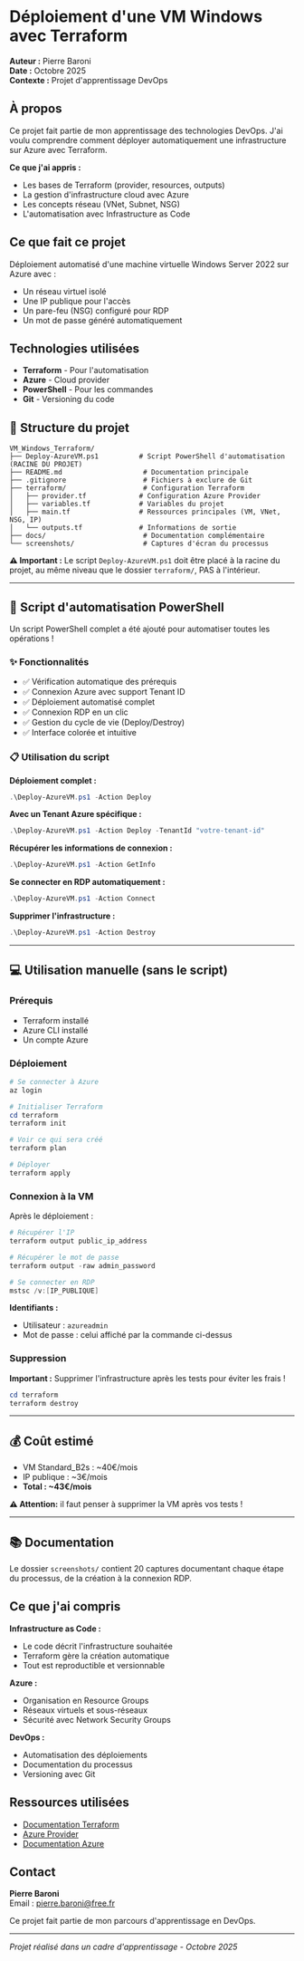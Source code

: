 # Déploiement d'une VM Windows avec Terraform

**Auteur :** Pierre Baroni  
**Date :** Octobre 2025  
**Contexte :** Projet d'apprentissage DevOps

## À propos

Ce projet fait partie de mon apprentissage des technologies DevOps. J'ai voulu comprendre comment déployer automatiquement une infrastructure sur Azure avec Terraform.

**Ce que j'ai appris :**
- Les bases de Terraform (provider, resources, outputs)
- La gestion d'infrastructure cloud avec Azure
- Les concepts réseau (VNet, Subnet, NSG)
- L'automatisation avec Infrastructure as Code

## Ce que fait ce projet

Déploiement automatisé d'une machine virtuelle Windows Server 2022 sur Azure avec :
- Un réseau virtuel isolé
- Une IP publique pour l'accès
- Un pare-feu (NSG) configuré pour RDP
- Un mot de passe généré automatiquement

## Technologies utilisées

- **Terraform** - Pour l'automatisation
- **Azure** - Cloud provider
- **PowerShell** - Pour les commandes
- **Git** - Versioning du code

## 📁 Structure du projet

```
VM_Windows_Terraform/
├── Deploy-AzureVM.ps1          # Script PowerShell d'automatisation (RACINE DU PROJET)
├── README.md                    # Documentation principale
├── .gitignore                   # Fichiers à exclure de Git
├── terraform/                   # Configuration Terraform
│   ├── provider.tf             # Configuration Azure Provider
│   ├── variables.tf            # Variables du projet
│   ├── main.tf                 # Ressources principales (VM, VNet, NSG, IP)
│   └── outputs.tf              # Informations de sortie
├── docs/                        # Documentation complémentaire
└── screenshots/                 # Captures d'écran du processus
```

**⚠️ Important :** Le script `Deploy-AzureVM.ps1` doit être placé à la racine du projet, au même niveau que le dossier `terraform/`, PAS à l'intérieur.

---

## 🚀 Script d'automatisation PowerShell

Un script PowerShell complet a été ajouté pour automatiser toutes les opérations !

### ✨ Fonctionnalités

- ✅ Vérification automatique des prérequis
- ✅ Connexion Azure avec support Tenant ID
- ✅ Déploiement automatisé complet
- ✅ Connexion RDP en un clic
- ✅ Gestion du cycle de vie (Deploy/Destroy)
- ✅ Interface colorée et intuitive

### 📋 Utilisation du script

**Déploiement complet :**
```powershell
.\Deploy-AzureVM.ps1 -Action Deploy
```

**Avec un Tenant Azure spécifique :**
```powershell
.\Deploy-AzureVM.ps1 -Action Deploy -TenantId "votre-tenant-id"
```

**Récupérer les informations de connexion :**
```powershell
.\Deploy-AzureVM.ps1 -Action GetInfo
```

**Se connecter en RDP automatiquement :**
```powershell
.\Deploy-AzureVM.ps1 -Action Connect
```

**Supprimer l'infrastructure :**
```powershell
.\Deploy-AzureVM.ps1 -Action Destroy
```

---

## 💻 Utilisation manuelle (sans le script)

### Prérequis

- Terraform installé
- Azure CLI installé
- Un compte Azure

### Déploiement

```powershell
# Se connecter à Azure
az login

# Initialiser Terraform
cd terraform
terraform init

# Voir ce qui sera créé
terraform plan

# Déployer
terraform apply
```

### Connexion à la VM

Après le déploiement :

```powershell
# Récupérer l'IP
terraform output public_ip_address

# Récupérer le mot de passe
terraform output -raw admin_password

# Se connecter en RDP
mstsc /v:[IP_PUBLIQUE]
```

**Identifiants :**
- Utilisateur : `azureadmin`
- Mot de passe : celui affiché par la commande ci-dessus

### Suppression

**Important :** Supprimer l'infrastructure après les tests pour éviter les frais !

```powershell
cd terraform
terraform destroy
```

---

## 💰 Coût estimé

- VM Standard_B2s : ~40€/mois
- IP publique : ~3€/mois
- **Total : ~43€/mois**

**⚠️ Attention:** il faut penser à supprimer la VM après vos tests !

---

## 📚 Documentation

Le dossier `screenshots/` contient 20 captures documentant chaque étape du processus, de la création à la connexion RDP.

## Ce que j'ai compris

**Infrastructure as Code :**
- Le code décrit l'infrastructure souhaitée
- Terraform gère la création automatique
- Tout est reproductible et versionnable

**Azure :**
- Organisation en Resource Groups
- Réseaux virtuels et sous-réseaux
- Sécurité avec Network Security Groups

**DevOps :**
- Automatisation des déploiements
- Documentation du processus
- Versioning avec Git

## Ressources utilisées

- [Documentation Terraform](https://www.terraform.io/docs)
- [Azure Provider](https://registry.terraform.io/providers/hashicorp/azurerm/latest/docs)
- [Documentation Azure](https://learn.microsoft.com/azure/)

## Contact

**Pierre Baroni**  
Email : pierre.baroni@free.fr

Ce projet fait partie de mon parcours d'apprentissage en DevOps.

---

_Projet réalisé dans un cadre d'apprentissage - Octobre 2025_
